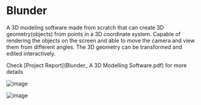 # Blunder

A 3D modeling software made from scratch that can create 3D geometry(objects) from
points in a 3D coordinate system. Capable of rendering the objects on the screen and able to move
the camera and view them from different angles. The 3D geometry can be transformed and edited
interactively.

Check 
[Project Report](Blunder_ A 3D Modelling Software.pdf) 
for more details

![image](https://user-images.githubusercontent.com/67947150/171650421-4c2c2fc1-bddf-4e38-a404-5363597f1168.png)

![image](https://user-images.githubusercontent.com/67947150/171650995-d62cad81-e26d-4660-b07c-77fd0f5d4473.png)
